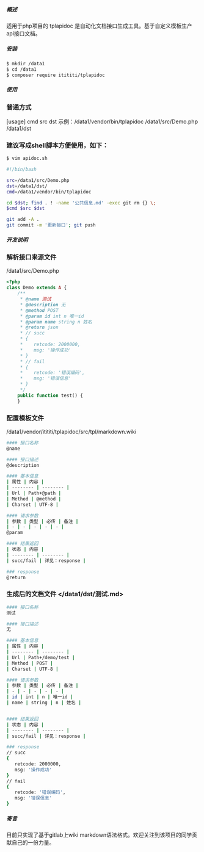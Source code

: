 ##### 概述
适用于php项目的 tplapidoc 是自动化文档接口生成工具。基于自定义模板生产api接口文档。

##### 安装 
```bash
$ mkdir /data1
$ cd /data1
$ composer require itititi/tplapidoc
```

##### 使用
### 普通方式
[usage] cmd src dst
示例：/data1/vendor/bin/tplapidoc /data1/src/Demo.php /data1/dst

### 建议写成shell脚本方便使用，如下：
```bash
$ vim apidoc.sh

#!/bin/bash

src=/data1/src/Demo.php
dst=/data1/dst/
cmd=/data1/vendor/bin/tplapidoc 

cd $dst; find . ! -name '公共信息.md' -exec git rm {} \;
$cmd $src $dst

git add -A .
git commit -m '更新接口'; git push

```

##### 开发说明
### 解析接口来源文件
/data1/src/Demo.php
```php
<?php
class Demo extends A {
    /**
     * @name 测试
     * @description 无
     * @method POST
     * @param id int n 唯一id
     * @param name string n 姓名
     * @return json
     * // succ
     * {
     *    retcode: 2000000,
     *    msg: '操作成功'
     * }
     * // fail
     * {
     *    retcode: '错误编码',
     *    msg: '错误信息'
     * }
     */
    public function test() {
    }
```

### 配置模板文件
/data1/vendor/itititi/tplapidoc/src/tpl/markdown.wiki
```bash
#### 接口名称
@name

#### 接口描述
@description

#### 基本信息
| 属性 | 内容 |
| -------- | -------- |
| Url | Path+@path |
| Method | @method |
| Charset | UTF-8 |

#### 请求参数
| 参数 | 类型 | 必传 | 备注 | 
| - | - | - | - | - |
@param

#### 结果返回
| 状态 | 内容 |
| -------- | -------- |
| succ/fail | 详见：response |

### response
@return
```

### 生成后的文档文件 </data1/dst/测试.md>
``` bash
#### 接口名称
测试

#### 接口描述
无

#### 基本信息
| 属性 | 内容 |
| -------- | -------- |
| Url | Path+/demo/test |
| Method | POST |
| Charset | UTF-8 |

#### 请求参数
| 参数 | 类型 | 必传 | 备注 | 
| - | - | - | - | - |
| id | int | n | 唯一id |
| name | string | n | 姓名 |


#### 结果返回
| 状态 | 内容 |
| -------- | -------- |
| succ/fail | 详见：response |

### response
// succ
{
   retcode: 2000000,
   msg: '操作成功'
}
// fail
{
   retcode: '错误编码',
   msg: '错误信息'
}
```

##### 寄言
目前只实现了基于gitlab上wiki markdown语法格式。欢迎关注到该项目的同学贡献自己的一份力量。
